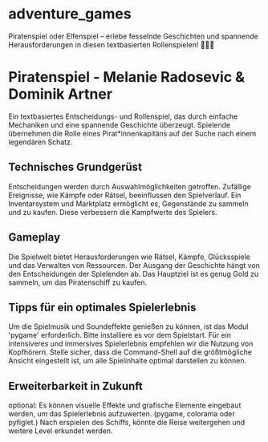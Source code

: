 # adventure_games
Piratenspiel oder Elfenspiel – erlebe fesselnde Geschichten und spannende Herausforderungen in diesen textbasierten Rollenspielen! 🏴‍☠️✨

# Piratenspiel - Melanie Radosevic & Dominik Artner

Ein textbasiertes Entscheidungs- und Rollenspiel, das durch einfache Mechaniken und eine spannende Geschichte überzeugt. 
Spielende übernehmen die Rolle eines Pirat*innenkapitäns auf der Suche nach einem legendären Schatz.

## Technisches Grundgerüst
Entscheidungen werden durch Auswahlmöglichkeiten getroffen.
Zufällige Ereignisse, wie Kämpfe oder Rätsel, beeinflussen den Spielverlauf.
Ein Inventarsystem und Marktplatz ermöglicht es, Gegenstände zu sammeln und zu kaufen. Diese verbessern die Kampfwerte des Spielers.

## Gameplay
Die Spielwelt bietet Herausforderungen wie Rätsel, Kämpfe, Glücksspiele und das Verwalten von Ressourcen.
Der Ausgang der Geschichte hängt von den Entscheidungen der Spielenden ab. Das Hauptziel ist es genug Gold zu sammeln, um das Piratenschiff zu kaufen.

## Tipps für ein optimales Spielerlebnis
Um die Spielmusik und Soundeffekte genießen zu können, ist das Modul 'pygame' erforderlich. Bitte installiere es vor dem Spielstart.
Für ein intensiveres und immersives Spielerlebnis empfehlen wir die Nutzung von Kopfhörern.
Stelle sicher, dass die Command-Shell auf die größtmögliche Ansicht eingestellt ist, um alle Spielinhalte optimal darstellen zu können.


## Erweiterbarkeit in Zukunft
optional: Es können visuelle Effekte und grafische Elemente eingebaut werden, um das Spielerlebnis aufzuwerten. (pygame, colorama oder pyfiglet.)
          Nach erspielen des Schiffs, könnte die Reise weitergehen und weitere Level erkundet werden.
